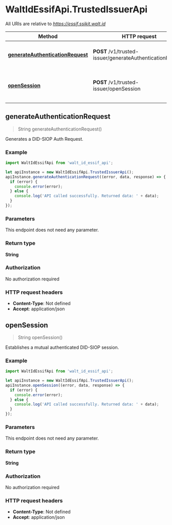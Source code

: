 # WaltIdEssifApi.TrustedIssuerApi

All URIs are relative to *https://essif.ssikit.walt.id*

Method | HTTP request | Description
------------- | ------------- | -------------
[**generateAuthenticationRequest**](TrustedIssuerApi.md#generateAuthenticationRequest) | **POST** /v1/trusted-issuer/generateAuthenticationRequest | Generates a DID-SIOP Auth Request.
[**openSession**](TrustedIssuerApi.md#openSession) | **POST** /v1/trusted-issuer/openSession | Establishes a mutual authenticated DID-SIOP session.



## generateAuthenticationRequest

> String generateAuthenticationRequest()

Generates a DID-SIOP Auth Request.

### Example

```javascript
import WaltIdEssifApi from 'walt_id_essif_api';

let apiInstance = new WaltIdEssifApi.TrustedIssuerApi();
apiInstance.generateAuthenticationRequest((error, data, response) => {
  if (error) {
    console.error(error);
  } else {
    console.log('API called successfully. Returned data: ' + data);
  }
});
```

### Parameters

This endpoint does not need any parameter.

### Return type

**String**

### Authorization

No authorization required

### HTTP request headers

- **Content-Type**: Not defined
- **Accept**: application/json


## openSession

> String openSession()

Establishes a mutual authenticated DID-SIOP session.

### Example

```javascript
import WaltIdEssifApi from 'walt_id_essif_api';

let apiInstance = new WaltIdEssifApi.TrustedIssuerApi();
apiInstance.openSession((error, data, response) => {
  if (error) {
    console.error(error);
  } else {
    console.log('API called successfully. Returned data: ' + data);
  }
});
```

### Parameters

This endpoint does not need any parameter.

### Return type

**String**

### Authorization

No authorization required

### HTTP request headers

- **Content-Type**: Not defined
- **Accept**: application/json


